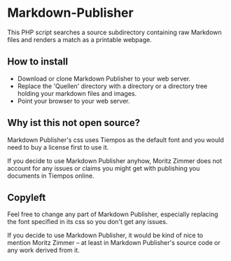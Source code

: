 # Markdown-Publisher

This PHP script searches a source subdirectory containing raw Markdown files and renders a match as a printable webpage. 

## How to install

- Download or clone Markdown Publisher to your web server.
- Replace the 'Quellen' directory with a directory or a directory tree holding your markdown files and images.
- Point your browser to your web server.

## Why ist this not open source?

Markdown Publisher's css uses Tiempos as the default font and you would need to buy a license first to use it.

If you decide to use Markdown Publisher anyhow, Moritz Zimmer does not account for any issues or claims you might get with publishing you documents in Tiempos online.

## Copyleft

Feel free to change any part of Markdown Publisher, especially replacing the font specified in its css so you don't get any issues. 

If you decide to use Markdown Publisher, it would be kind of nice to mention Moritz Zimmer – at least in Markdown Publisher's source code or any work derived from it.